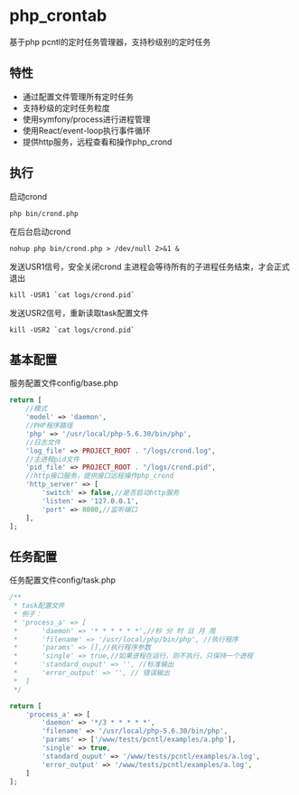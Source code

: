 php_crontab 
=============
基于php pcntl的定时任务管理器，支持秒级别的定时任务

特性
---------------
+ 通过配置文件管理所有定时任务
+ 支持秒级的定时任务粒度
+ 使用symfony/process进行进程管理
+ 使用React/event-loop执行事件循环
+ 提供http服务，远程查看和操作php_crond

执行
---------------
启动crond
```shell
php bin/crond.php
```
在后台启动crond
```shell
nohup php bin/crond.php > /dev/null 2>&1 &
```

发送USR1信号，安全关闭crond
主进程会等待所有的子进程任务结束，才会正式退出
```shell
kill -USR1 `cat logs/crond.pid`
```

发送USR2信号，重新读取task配置文件
```shell
kill -USR2 `cat logs/crond.pid`
```

基本配置
---------------
服务配置文件config/base.php
```php
return [
    //模式
    'model' => 'daemon',
    //PHP程序路径
    'php' => '/usr/local/php-5.6.30/bin/php',
    //日志文件
    'log_file' => PROJECT_ROOT . "/logs/crond.log",
    //主进程pid文件
    'pid_file' => PROJECT_ROOT . "/logs/crond.pid",
    //http接口服务，提供接口远程操作php_crond
    'http_server' => [
        'switch' => false,//是否启动http服务
        'listen' => '127.0.0.1',
        'port' => 8080,//监听端口
    ],
];
```

任务配置
---------------
任务配置文件config/task.php
```php
/**
 * task配置文件
 * 例子：
 * 'process_a' => [
 *      'daemon' => '* * * * * *',//秒 分 时 日 月 周
 *      'filename' => '/usr/local/php/bin/php', //执行程序
 *      'params' => [],//执行程序参数
 *      'single' => true,//如果进程在运行，则不执行，只保持一个进程
 *      'standard_ouput' => '', //标准输出
 *      'error_output' => '', // 错误输出
 *  ]
 */

return [
    'process_a' => [
        'daemon' => '*/3 * * * * *',
        'filename' => '/usr/local/php-5.6.30/bin/php',
        'params' => ['/www/tests/pcntl/examples/a.php'],
        'single' => true,
        'standard_ouput' => '/www/tests/pcntl/examples/a.log',
        'error_output' => '/www/tests/pcntl/examples/a.log',
    ]
];
```